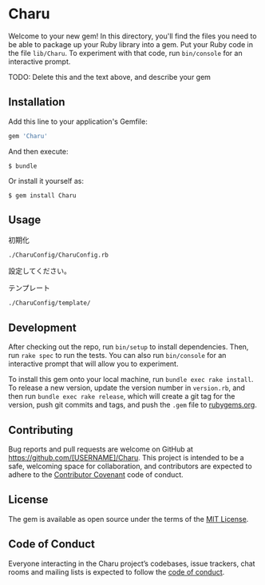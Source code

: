 # Charu

Welcome to your new gem! In this directory, you'll find the files you need to be able to package up your Ruby library into a gem. Put your Ruby code in the file `lib/Charu`. To experiment with that code, run `bin/console` for an interactive prompt.

TODO: Delete this and the text above, and describe your gem

## Installation

Add this line to your application's Gemfile:

```ruby
gem 'Charu'
```

And then execute:

    $ bundle

Or install it yourself as:

    $ gem install Charu

## Usage

初期化
```
./CharuConfig/CharuConfig.rb
```
設定してください。


テンプレート
```
./CharuConfig/template/
```



## Development

After checking out the repo, run `bin/setup` to install dependencies. Then, run `rake spec` to run the tests. You can also run `bin/console` for an interactive prompt that will allow you to experiment.

To install this gem onto your local machine, run `bundle exec rake install`. To release a new version, update the version number in `version.rb`, and then run `bundle exec rake release`, which will create a git tag for the version, push git commits and tags, and push the `.gem` file to [rubygems.org](https://rubygems.org).

## Contributing

Bug reports and pull requests are welcome on GitHub at https://github.com/[USERNAME]/Charu. This project is intended to be a safe, welcoming space for collaboration, and contributors are expected to adhere to the [Contributor Covenant](http://contributor-covenant.org) code of conduct.

## License

The gem is available as open source under the terms of the [MIT License](http://opensource.org/licenses/MIT).

## Code of Conduct

Everyone interacting in the Charu project’s codebases, issue trackers, chat rooms and mailing lists is expected to follow the [code of conduct](https://github.com/[USERNAME]/Charu/blob/master/CODE_OF_CONDUCT.md).
